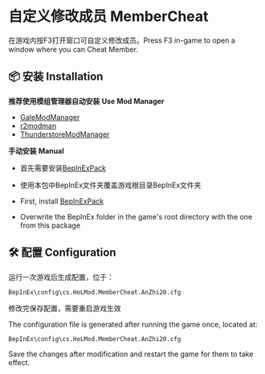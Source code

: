 # 自定义修改成员 MemberCheat

在游戏内按F3打开窗口可自定义修改成员。Press F3 in-game to open a window where you can Cheat Member.

## 📦 安装 Installation

**推荐使用模组管理器自动安装** **Use Mod Manager**

- [GaleModManager](https://thunderstore.io/c/dyson-sphere-program/p/Kesomannen/GaleModManager/)
- [r2modman](https://thunderstore.io/c/dyson-sphere-program/p/ebkr/r2modman/)
- [ThunderstoreModManager](https://www.overwolf.com/app/thunderstore-thunderstore_mod_manager)

**手动安装** **Manual**

- 首先需要安装[BepInExPack](https://thunderstore.io/c/house-of-legacy/p/BepInEx/BepInExPack/)
- 使用本包中BepInEx文件夹覆盖游戏根目录BepInEx文件夹


- First, install [BepInExPack](https://thunderstore.io/c/house-of-legacy/p/BepInEx/BepInExPack/)
- Overwrite the BepInEx folder in the game's root directory with the one from this package

## 🛠 配置 Configuration

运行一次游戏后生成配置，位于：

```shell
BepInEx\config\cs.HoLMod.MemberCheat.AnZhi20.cfg
```

修改完保存配置，需要重启游戏生效



The configuration file is generated after running the game once, located at:

```shell
BepInEx\config\cs.HoLMod.MemberCheat.AnZhi20.cfg
```

Save the changes after modification and restart the game for them to take effect.